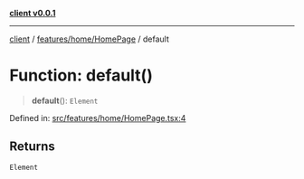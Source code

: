 [**client v0.0.1**](../../../../README.md)

***

[client](../../../../README.md) / [features/home/HomePage](../README.md) / default

# Function: default()

> **default**(): `Element`

Defined in: [src/features/home/HomePage.tsx:4](https://github.com/petelc/WMS/blob/0ba5e61a5ede3de744df1a5839724fa19a2a534f/client/src/features/home/HomePage.tsx#L4)

## Returns

`Element`
